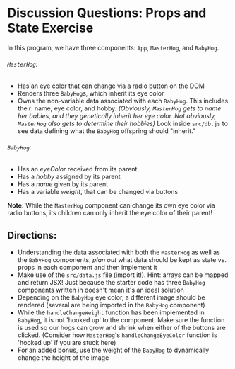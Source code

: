 # Discussion Questions: Props and State Exercise

In this program, we have three components: `App`, `MasterHog`, and `BabyHog`.

###### `MasterHog`:

- Has an eye color that can change via a radio button on the DOM
- Renders three `BabyHog`s, which inherit its eye color
- Owns the non-variable data associated with each `BabyHog`. This includes
  their: name, eye color, and hobby. _(Obviously, `MasterHog` gets to name her
  babies, and they genetically inherit her eye color. Not obviously, `MasterHog`
  also gets to determine their hobbies)_ Look inside `src/db.js` to see data
  defining what the `BabyHog` offspring should "inherit."

###### `BabyHog`:

- Has an _eyeColor_ received from its parent
- Has a _hobby_ assigned by its parent
- Has a _name_ given by its parent
- Has a variable _weight_, that can be changed via buttons

**Note:** While the `MasterHog` component can change its own eye color via radio
buttons, its children can only inherit the eye color of their parent!

## Directions:

- Understanding the data associated with both the `MasterHog` as well as the
  `BabyHog` components, _plan out_ what data should be kept as state vs. props
  in each component and then implement it
- Make use of the `src/data.js` file (import it!). Hint: arrays can be mapped and
  return JSX! Just because the starter code has three `BabyHog` components
  written in doesn't mean it's an ideal solution
- Depending on the `BabyHog` eye color, a different image should be rendered
  (several are being imported in the `BabyHog` component)
- While the `handleChangeWeight` function has been implemented in `BabyHog`, it
  is not 'hooked up' to the component. Make sure the function is used so our
  hogs can grow and shrink when either of the buttons are clicked. (Consider how
  `MasterHog`'s `handleChangeEyeColor` function is 'hooked up' if you are stuck
  here)
- For an added bonus, use the weight of the `BabyHog` to dynamically change the
  height of the image
